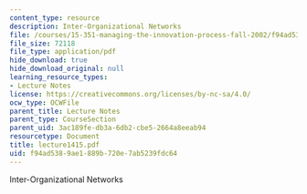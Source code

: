 ```yaml
---
content_type: resource
description: Inter-Organizational Networks
file: /courses/15-351-managing-the-innovation-process-fall-2002/f94ad5389ae1889b720e7ab5239fdc64_lecture1415.pdf
file_size: 72118
file_type: application/pdf
hide_download: true
hide_download_original: null
learning_resource_types:
- Lecture Notes
license: https://creativecommons.org/licenses/by-nc-sa/4.0/
ocw_type: OCWFile
parent_title: Lecture Notes
parent_type: CourseSection
parent_uid: 3ac189fe-db3a-6db2-cbe5-2664a8eeab94
resourcetype: Document
title: lecture1415.pdf
uid: f94ad538-9ae1-889b-720e-7ab5239fdc64
---
```

Inter-Organizational Networks